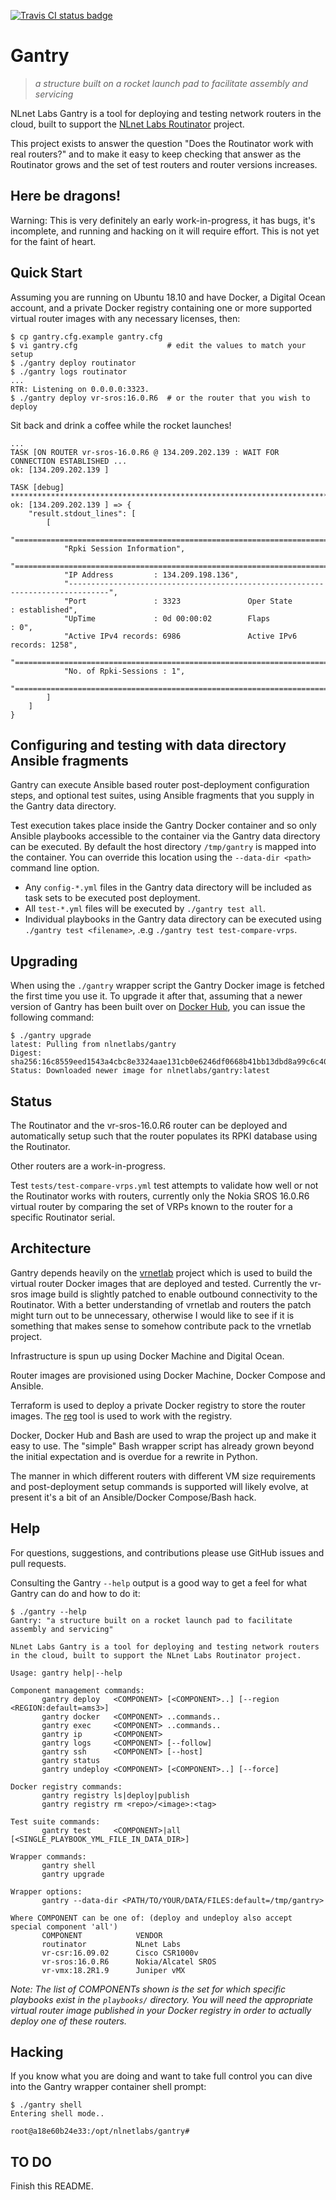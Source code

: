 [![Travis CI status badge](https://travis-ci.com/NLnetLabs/gantry.svg?branch=master)](https://travis-ci.com/NLnetLabs/gantry)

# Gantry

> _a structure built on a rocket launch pad to facilitate assembly and servicing_

NLnet Labs Gantry is a tool for deploying and testing network routers in the cloud, built to support the [NLnet Labs Routinator](https://www.nlnetlabs.nl/projects/rpki/routinator/) project.

This project exists to answer the question "Does the Routinator work with real routers?" and to make it easy to keep checking that answer as the Routinator grows and the set of test routers and router versions increases.

## Here be dragons!

Warning: This is very definitely an early work-in-progress, it has bugs, it's incomplete, and running and hacking on it will require effort. This is not yet for the faint of heart.

## Quick Start

Assuming you are running on Ubuntu 18.10 and have Docker, a Digital Ocean account, and a private Docker registry containing one or more supported virtual router images with any necessary licenses, then:

```
$ cp gantry.cfg.example gantry.cfg
$ vi gantry.cfg                    # edit the values to match your setup
$ ./gantry deploy routinator
$ ./gantry logs routinator
...
RTR: Listening on 0.0.0.0:3323.
$ ./gantry deploy vr-sros:16.0.R6  # or the router that you wish to deploy
```

Sit back and drink a coffee while the rocket launches!

```
...
TASK [ON ROUTER vr-sros-16.0.R6 @ 134.209.202.139 : WAIT FOR CONNECTION ESTABLISHED ...
ok: [134.209.202.139 ]

TASK [debug] *********************************************************************************
ok: [134.209.202.139 ] => {
    "result.stdout_lines": [
        [
            "===============================================================================",
            "Rpki Session Information",
            "===============================================================================",
            "IP Address         : 134.209.198.136",
            "-------------------------------------------------------------------------------",
            "Port               : 3323               Oper State         : established",
            "UpTime             : 0d 00:00:02        Flaps              : 0",
            "Active IPv4 records: 6986               Active IPv6 records: 1258",
            "===============================================================================",
            "No. of Rpki-Sessions : 1",
            "==============================================================================="
        ]
    ]
}
```

## Configuring and testing with data directory Ansible fragments

Gantry can execute Ansible based router post-deployment configuration steps, and optional test suites,  using Ansible fragments that you supply in the Gantry data directory.

Test execution takes place inside the Gantry Docker container and so only Ansible playbooks accessible to the container via the Gantry data directory can be executed. By default the host directory `/tmp/gantry` is mapped into the container. You can override this location using the `--data-dir <path>` command line option.

- Any `config-*.yml` files in the Gantry data directory will be included as task sets to be executed post deployment.
- All `test-*.yml` files will be executed by `./gantry test all`.
- Individual playbooks in the Gantry data directory can be executed using `./gantry test <filename>`, .e.g `./gantry test test-compare-vrps`.

## Upgrading

When using the `./gantry` wrapper script the Gantry Docker image is fetched the first time you use it. To upgrade it after that, assuming that a newer version of Gantry has been built over on [Docker Hub](https://hub.docker.com/r/nlnetlabs/gantry/builds), you can issue the following command:

```
$ ./gantry upgrade
latest: Pulling from nlnetlabs/gantry
Digest: sha256:16c8559eed1543a4cbc8e3324aae131cb0e6246df0668b41bb13dbd8a99c6c40
Status: Downloaded newer image for nlnetlabs/gantry:latest
```

## Status

The Routinator and the vr-sros-16.0.R6 router can be deployed and automatically setup such that the router populates its RPKI database using the Routinator.

Other routers are a work-in-progress.

Test `tests/test-compare-vrps.yml` test attempts to validate how well or not the Routinator works with routers, currently only the Nokia SROS 16.0.R6 virtual router by comparing the set of VRPs known to the router for a specific Routinator serial.

## Architecture

Gantry depends heavily on the [vrnetlab](https://github.com/plajjan/vrnetlab) project which is used to build the virtual router Docker images that are deployed and tested. Currently the vr-sros image build is slightly patched to enable outbound connectivity to the Routinator. With a better understanding of vrnetlab and routers the patch might turn out to be unnecessary, otherwise I would like to see if it is something that makes sense to somehow contribute pack to the vrnetlab project.

Infrastructure is spun up using Docker Machine and Digital Ocean.

Router images are provisioned using Docker Machine, Docker Compose and Ansible.

Terraform is used to deploy a private Docker registry to store the router images. The [reg](https://github.com/genuinetools/reg) tool is used to work with the registry.

Docker, Docker Hub and Bash are used to wrap the project up and make it easy to use. The "simple" Bash wrapper script has already grown beyond the initial expectation and is overdue for a rewrite in Python.

The manner in which different routers with different VM size requirements and post-deployment setup commands is supported will likely evolve, at present it's a bit of an Ansible/Docker Compose/Bash hack.

## Help

For questions, suggestions, and contributions please use GitHub issues and pull requests.

Consulting the Gantry `--help` output is a good way to get a feel for what Gantry can do and how to do it:

```
$ ./gantry --help
Gantry: "a structure built on a rocket launch pad to facilitate assembly and servicing"

NLnet Labs Gantry is a tool for deploying and testing network routers in the cloud, built to support the NLnet Labs Routinator project.

Usage: gantry help|--help

Component management commands:
       gantry deploy   <COMPONENT> [<COMPONENT>..] [--region <REGION:default=ams3>] 
       gantry docker   <COMPONENT> ..commands..
       gantry exec     <COMPONENT> ..commands..
       gantry ip       <COMPONENT>
       gantry logs     <COMPONENT> [--follow]
       gantry ssh      <COMPONENT> [--host]
       gantry status
       gantry undeploy <COMPONENT> [<COMPONENT>..] [--force]

Docker registry commands:
       gantry registry ls|deploy|publish
       gantry registry rm <repo>/<image>:<tag>

Test suite commands:
       gantry test     <COMPONENT>|all [<SINGLE_PLAYBOOK_YML_FILE_IN_DATA_DIR>]

Wrapper commands:
       gantry shell
       gantry upgrade

Wrapper options:
       gantry --data-dir <PATH/TO/YOUR/DATA/FILES:default=/tmp/gantry>

Where COMPONENT can be one of: (deploy and undeploy also accept special component 'all')
       COMPONENT            VENDOR
       routinator           NLnet Labs
       vr-csr:16.09.02      Cisco CSR1000v
       vr-sros:16.0.R6      Nokia/Alcatel SROS
       vr-vmx:18.2R1.9      Juniper vMX
```

_Note: The list of COMPONENTs shown is the set for which specific playbooks exist in the `playbooks/` directory. You will need the appropriate virtual router image published in your Docker registry in order to actually deploy one of these routers._

## Hacking

If you know what you are doing and want to take full control you can dive into the Gantry wrapper container shell prompt:

```
$ ./gantry shell
Entering shell mode..

root@a18e60b24e33:/opt/nlnetlabs/gantry# 
```

## TO DO

Finish this README.
